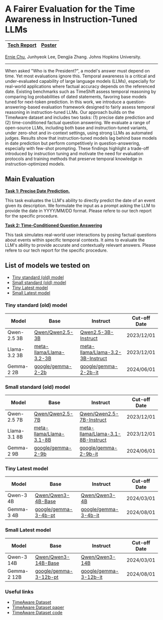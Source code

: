 # A Fairer Evaluation for the Time Awareness in Instruction-Tuned LLMs

| [Tech Report](tech-report.pdf) | [Poster](poster.pdf) |
|-|-|


[Ernie Chu](https://www.cs.jhu.edu/~schu23/), Junhyeok Lee, Dengjia Zhang. Johns Hopkins University.

---

When asked "Who is the President?", a model's answer must depend on time. Yet most evaluations ignore this. Temporal awareness is a critical and under-evaluated capability of large language models (LLMs), especially for real-world applications where factual accuracy depends on the referenced date. Existing benchmarks such as TimeShift assess temporal reasoning by comparing log probabilities of dated statements, favoring base models tuned for next-token prediction. In this work, we introduce a question-answering-based evaluation framework designed to fairly assess temporal reasoning in instruction-tuned LLMs. Our approach builds on the TimeAware dataset and includes two tasks: (1) precise date prediction and (2) time-conditioned factual question answering. We evaluate a range of open-source LLMs, including both base and instruction-tuned variants, under zero-shot and in-context settings, using strong LLMs as automated judges. Results show that instruction-tuned models lag behind base models in date prediction but perform competitively in question-answering, especially with few-shot prompting. These findings highlight a trade-off introduced by instruction tuning and motivate the need for evaluation protocols and training methods that preserve temporal knowledge in instruction-optimized models.

## Main Evaluation

[**Task 1: Precise Date Prediction.**](task1)


This task evaluates the LLM's ability to directly predict the date of an event given its description. We formulate the input as a prompt asking the LLM to provide the date in YYYY/MM/DD format. Please refere to our tech report for the specific procedure.


**[Task 2: Time-Conditioned Question Answering](task2)**

This task simulates real-world user interactions by posing factual questions about events within specific temporal contexts. It aims to evaluate the LLM's ability to provide accurate and contextually relevant answers. Please refere to our tech report for the specific procedure.


## List of models we tested on
- [Tiny standard (old) model](#tiny-standard-old-model)
- [Small standard (old) model](#small-standard-old-model)
- [Tiny Latest model](#tiny-latest-model)
- [Small Latest model](#small-latest-model)
  
### Tiny standard (old) model
|Model|Base|Instruct|Cut-off Date|
|-|-|-|-|
|Qwen-2.5 3B|[Qwen/Qwen2.5-3B](https://huggingface.co/Qwen/Qwen2.5-3B)|[Qwen2.5-3B-Instruct](https://huggingface.co/Qwen/Qwen2.5-3B-Instruct)|2023/12/01|
|Llama-3.2 3B|[meta-llama/Llama-3.2-3B](https://huggingface.co/meta-llama/Llama-3.2-3B)|[meta-llama/Llama-3.2-3B-Instruct](https://huggingface.co/meta-llama/Llama-3.2-3B-Instruct)|2023/12/01|
|Gemma-2 2B|[google/gemma-2-2b](https://huggingface.co/google/gemma-2-2b)|[google/gemma-2-2b-it](https://huggingface.co/google/gemma-2-2b-it)|2024/06/01|

### Small standard (old) model
|Model|Base|Instruct|Cut-off Date|
|-|-|-|-|
|Qwen-2.5 7B|[Qwen/Qwen2.5-7B](https://huggingface.co/Qwen/Qwen2.5-7B)|[Qwen/Qwen2.5-7B-Instruct](https://huggingface.co/Qwen/Qwen2.5-7B-Instruct)|2023/12/01|
|Llama-3.1 8B|[meta-llama/Llama-3.1-8B](https://huggingface.co/meta-llama/Llama-3.1-8B)|[meta-llama/Llama-3.1-8B-Instruct](https://huggingface.co/meta-llama/Llama-3.1-8B-Instruct)|2023/12/01|
|Gemma-2 9B|[google/gemma-2-9b](https://huggingface.co/google/gemma-2-9b)|[google/gemma-2-9b-it](https://huggingface.co/google/gemma-2-9b-it)|2024/06/01|


### Tiny Latest model
|Model|Base|Instruct|Cut-off Date|
|-|-|-|-|
|Qwen-3 4B|[Qwen/Qwen3-4B-Base](https://huggingface.co/Qwen/Qwen3-4B-Base)|[Qwen/Qwen3-4B](https://huggingface.co/Qwen/Qwen3-4B)|2024/03/01|
|Gemma-3 4B|[google/gemma-3-4b-pt](https://huggingface.co/google/gemma-3-4b-pt)|[google/gemma-3-4b-it](https://huggingface.co/google/gemma-3-4b-it)|2024/08/01|

### Small Latest model
|Model|Base|Instruct|Cut-off Date|
|-|-|-|-|
|Qwen-3 14B|[Qwen/Qwen3-14B-Base](https://huggingface.co/Qwen/Qwen3-14B-Base)|[Qwen/Qwen3-14B](https://huggingface.co/Qwen/Qwen3-14B)|2024/03/01|
|Gemma-2 12B|[google/gemma-3-12b-pt](https://huggingface.co/google/gemma-3-12b-pt)|[google/gemma-3-12b-it](https://huggingface.co/google/gemma-3-12b-it)|2024/08/01|


### Useful links
- [TimeAware Dataset](https://huggingface.co/datasets/hereldav/TimeAware)
- [TimeAware Dataset paper](https://arxiv.org/abs/2409.13338)
- [TimeAware Dataset code](https://github.com/vojtechbartek/timeaware)
